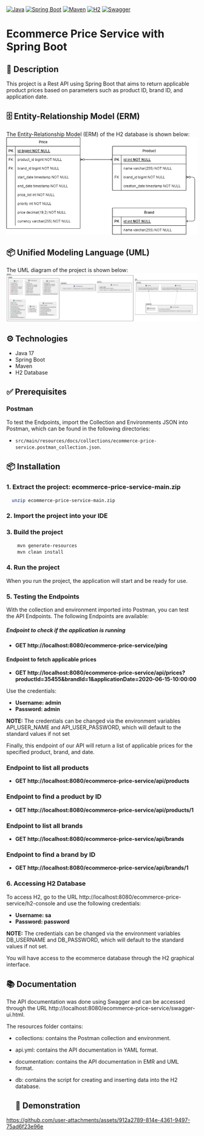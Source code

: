 [![Java](https://img.shields.io/badge/Java-ED8B00?style=for-the-badge&logo=java&logoColor=white)](https://www.oracle.com/java/technologies/javase-jdk11-downloads.html)
[![Spring Boot](https://img.shields.io/badge/Spring_Boot-6DB33F?style=for-the-badge&logo=spring&logoColor=white)](https://spring.io/projects/spring-boot)
[![Maven](https://img.shields.io/badge/Maven-C71A36?style=for-the-badge&logo=apache-maven&logoColor=white)](https://maven.apache.org/)
[![H2](https://img.shields.io/badge/H2-0078D4?style=for-the-badge&logo=h2&logoColor=white)](https://www.h2database.com/)
[![Swagger](https://img.shields.io/badge/Swagger-85EA2D?style=for-the-badge&logo=swagger&logoColor=white)](https://swagger.io/)

# Ecommerce Price Service with Spring Boot
## 📝 Description
This project is a Rest API using Spring Boot that aims to return applicable product prices based on parameters such as product ID, brand ID, and application date.

## 🗄️ Entity-Relationship Model (ERM)
The Entity-Relationship Model (ERM) of the H2 database is shown below:
![MER](src/main/resources/documentation/erm/erm_diagram.drawio.png)

## 📦 Unified Modeling Language (UML)
The UML diagram of the project is shown below:
![UML](src/main/resources/documentation/uml/ecommerce-price-service-uml.png)

## ⚙️ Technologies
- Java 17
- Spring Boot
- Maven
- H2 Database

## ✅ Prerequisites

### Postman
To test the Endpoints, import the Collection and Environments JSON into Postman, which can be found in the following directories:
- `src/main/resources/docs/collections/ecommerce-price-service.postman_collection.json`.

## 📦 Installation
### 1. Extract the project: ecommerce-price-service-main.zip
```bash
  unzip ecommerce-price-service-main.zip
```

### 2. Import the project into your IDE

### 3. Build the project
```bash
    mvn generate-resources
    mvn clean install
```

### 4. Run the project
When you run the project, the application will start and be ready for use.

### 5. Testing the Endpoints
With the collection and environment imported into Postman, you can test the API Endpoints. 
The following Endpoints are available:

##### Endpoint to check if the application is running
- **GET http://localhost:8080/ecommerce-price-service/ping**

#### Endpoint to fetch applicable prices
- **GET http://localhost:8080/ecommerce-price-service/api/prices?productId=35455&brandId=1&applicationDate=2020-06-15-10:00:00**

Use the credentials:

- **Username: admin**
- **Password: admin**

**NOTE:** The credentials can be changed via the environment variables API_USER_NAME and API_USER_PASSWORD, which will default to the standard values if not set

Finally, this endpoint of our API will return a list of applicable prices for the specified product, brand, and date.


### Endpoint to list all products
- **GET http://localhost:8080/ecommerce-price-service/api/products**

### Endpoint to find a product by ID
- **GET http://localhost:8080/ecommerce-price-service/api/products/1**

### Endpoint to list all brands
- **GET http://localhost:8080/ecommerce-price-service/api/brands**

### Endpoint to find a brand by ID
- **GET http://localhost:8080/ecommerce-price-service/api/brands/1**


### 6. Accessing H2 Database
To access H2, go to the URL http://localhost:8080/ecommerce-price-service/h2-console and use the following credentials:

- **Username: sa**
- **Password: password**

**NOTE:** The credentials can be changed via the environment variables DB_USERNAME and DB_PASSWORD, which will default to the standard values if not set.

You will have access to the ecommerce database through the H2 graphical interface.

## 📚 Documentation
The API documentation was done using Swagger and can be accessed through the URL http://localhost:8080/ecommerce-price-service/swagger-ui.html.

The resources folder contains:
- collections: contains the Postman collection and environment.
- api.yml: contains the API documentation in YAML format.
- documentation: contains the API documentation in EMR and UML format.
- db: contains the script for creating and inserting data into the H2 database.

  ## 🎥 Demonstration
https://github.com/user-attachments/assets/912a2789-814e-4361-9497-75ad6f23e96e


